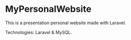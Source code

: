 <h1>MyPersonalWebsite</h1>

This is a presentation personal website made with Laravel.

Technologies: Laravel & MySQL. 
